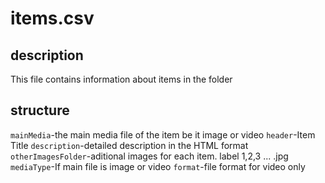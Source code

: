 # items.csv

## description
This file contains information about items in the folder

## structure
`mainMedia`-the main media file of the item be it image or video
`header`-Item Title
`description`-detailed description in the HTML format
`otherImagesFolder`-aditional images for each item. label 1,2,3 ... .jpg
`mediaType`-If main file is image or video
`format`-file format for video only